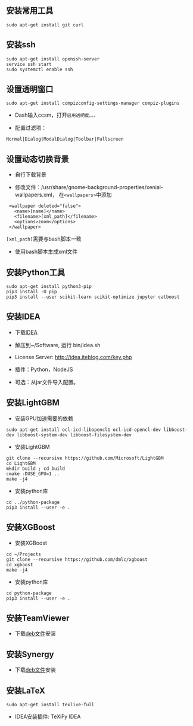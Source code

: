 ## 安装常用工具
```
sudo apt-get install git curl 
```

## 安装ssh
```
sudo apt-get install openssh-server
service ssh start
sudo systemctl enable ssh
```


## 设置透明窗口
```
sudo apt-get install compizconfig-settings-manager compiz-plugins
```
+ Dash输入ccsm，打开`启用透明度。。。`

+ 配置过滤项：
```
Normal|Dialog|ModalDialog|Toolbar|Fullscreen
```

## 设置动态切换背景
+ 自行下载背景

+ 修改文件：/usr/share/gnome-background-properties/xenial-wallpapers.xml， 在`<wallpapers>`中添加
```
 <wallpaper deleted="false">
   <name>[name]</name>
   <filename>[xml_path]</filename>
   <options>zoom</options>
 </wallpaper>
 ```
`[xml_path]`需要与bash脚本一致
+ 使用bash脚本生成xml文件


## 安装Python工具
```
sudo apt-get install python3-pip
pip3 install -U pip
pip3 install --user scikit-learn scikit-optimize jupyter catboost
```

## 安装IDEA
+ 下载[IDEA](https://www.jetbrains.com/idea/download/#section=linux)

+ 解压到~/Software, 运行 bin/idea.sh

+ License Server: http://idea.iteblog.com/key.php

+ 插件：Python，NodeJS

+ 可选：从jar文件导入配置。


## 安装LightGBM
+ 安装GPU加速需要的依赖
```
sudo apt-get install ocl-icd-libopencl1 ocl-icd-opencl-dev libboost-dev libboost-system-dev libboost-filesystem-dev
```
+ 安装LightGBM
```
git clone --recursive https://github.com/Microsoft/LightGBM
cd LightGBM
mkdir build ; cd build
cmake -DUSE_GPU=1 .. 
make -j4 
```
+ 安装python库
```
cd ../python-package
pip3 install --user -e .
```


## 安装XGBoost
+ 安装XGBoost
```
cd ~/Projects
git clone --recursive https://github.com/dmlc/xgboost
cd xgboost
make -j4
```
+ 安装python库
```
cd python-package
pip3 install --user -e .
```

## 安装TeamViewer
+ 下载[deb文件](https://www.teamviewer.com/en/download/linux/)安装


## 安装Synergy
+ 下载[deb文件](https://sourceforge.net/projects/synergy-stable-builds/files/?source=navbar)安装


## 安装LaTeX
```
sudo apt-get install texlive-full
```
+ IDEA安装插件: TeXiFy IDEA
